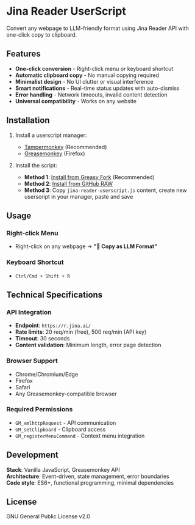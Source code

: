 # Jina Reader UserScript

Convert any webpage to LLM-friendly format using Jina Reader API with one-click copy to clipboard.

## Features

- **One-click conversion** - Right-click menu or keyboard shortcut
- **Automatic clipboard copy** - No manual copying required  
- **Minimalist design** - No UI clutter or visual interference
- **Smart notifications** - Real-time status updates with auto-dismiss
- **Error handling** - Network timeouts, invalid content detection
- **Universal compatibility** - Works on any website

## Installation

1. Install a userscript manager:
   - [Tampermonkey](https://tampermonkey.net/) (Recommended)
   - [Greasemonkey](https://www.greasespot.net/) (Firefox)

2. Install the script:
   - **Method 1**: [Install from Greasy Fork](https://greasyfork.org/en/scripts/541650-jina-reader-copy-llm-format) (Recommended)
   - **Method 2**: [Install from GitHub RAW](https://raw.githubusercontent.com/Kouni/jinasnap/main/jina-reader-userscript.js)
   - **Method 3**: Copy `jina-reader-userscript.js` content, create new userscript in your manager, paste and save

## Usage

### Right-click Menu
- Right-click on any webpage → **"📄 Copy as LLM Format"**

### Keyboard Shortcut  
- `Ctrl/Cmd + Shift + R`

## Technical Specifications

### API Integration
- **Endpoint**: `https://r.jina.ai/`
- **Rate limits**: 20 req/min (free), 500 req/min (API key)
- **Timeout**: 30 seconds
- **Content validation**: Minimum length, error page detection

### Browser Support
- Chrome/Chromium/Edge
- Firefox  
- Safari
- Any Greasemonkey-compatible browser

### Required Permissions
- `GM_xmlhttpRequest` - API communication
- `GM_setClipboard` - Clipboard access
- `GM_registerMenuCommand` - Context menu integration

## Development

**Stack**: Vanilla JavaScript, Greasemonkey API  
**Architecture**: Event-driven, state management, error boundaries  
**Code style**: ES6+, functional programming, minimal dependencies

## License

GNU General Public License v2.0